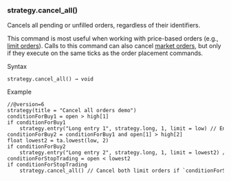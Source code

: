 ### strategy.cancel\_all()

Cancels all pending or unfilled orders, regardless of their identifiers.

This command is most useful when working with price-based orders (e.g., [limit orders](https://www.tradingview.com/pine-script-docs/concepts/strategies/#limit-orders)). Calls to this command can also cancel [market orders](https://www.tradingview.com/pine-script-docs/concepts/strategies/#market-orders), but only if they execute on the same ticks as the order placement commands.

Syntax

```
strategy.cancel_all() → void
```

Example

```
//@version=6  
strategy(title = "Cancel all orders demo")  
conditionForBuy1 = open > high[1]  
if conditionForBuy1  
    strategy.entry("Long entry 1", strategy.long, 1, limit = low) // Enter long using a limit order if `conditionForBuy1` is `true`.  
conditionForBuy2 = conditionForBuy1 and open[1] > high[2]  
float lowest2 = ta.lowest(low, 2)  
if conditionForBuy2  
    strategy.entry("Long entry 2", strategy.long, 1, limit = lowest2) // Enter long using a limit order if `conditionForBuy2` is `true`.  
conditionForStopTrading = open < lowest2  
if conditionForStopTrading  
    strategy.cancel_all() // Cancel both limit orders if `conditionForStopTrading` is `true`.
```
